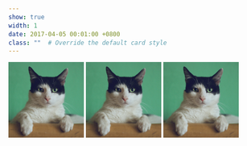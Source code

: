 ```yaml
---
show: true
width: 1
date: 2017-04-05 00:01:00 +0800
class: ""  # Override the default card style
---
```

<div>
<img src="assets/images/photos/portrait.jpg" class="rounded-circle img-fluid" style="height: 150px; width: 150px;" alt="Circular Logo">
<img src="assets/images/photos/portrait.jpg" class="rounded-circle img-fluid" style="height: 150px; width: 150px;" alt="Circular Logo">
<img src="assets/images/photos/portrait.jpg" class="rounded-circle img-fluid" style="height: 150px; width: 150px;" alt="Circular Logo">
</div>
